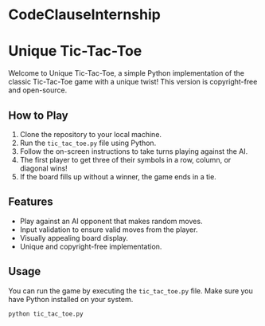 # CodeClauseInternship

# Unique Tic-Tac-Toe

Welcome to Unique Tic-Tac-Toe, a simple Python implementation of the classic Tic-Tac-Toe game with a unique twist! This version is copyright-free and open-source.

## How to Play

1. Clone the repository to your local machine.
2. Run the `tic_tac_toe.py` file using Python.
3. Follow the on-screen instructions to take turns playing against the AI.
4. The first player to get three of their symbols in a row, column, or diagonal wins!
5. If the board fills up without a winner, the game ends in a tie.

## Features

- Play against an AI opponent that makes random moves.
- Input validation to ensure valid moves from the player.
- Visually appealing board display.
- Unique and copyright-free implementation.

## Usage

You can run the game by executing the `tic_tac_toe.py` file. Make sure you have Python installed on your system.

```bash
python tic_tac_toe.py
